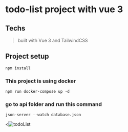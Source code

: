 # todo-list project with vue 3
## Techs
> built with Vue 3 and TailwindCSS
## Project setup
```
npm install
```
### This project is using docker
```
npm run docker-compose up -d
```
### go to api folder and run this command
```
json-server --watch database.json
```

<![todoList](https://media.giphy.com/media/WEdNe7C3pabFqoyQZq/giphy.gif)

